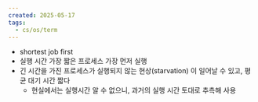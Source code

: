 ```yaml
---
created: 2025-05-17
tags:
  - cs/os/term
---
```

- shortest job first
- 실행 시간 가장 짧은 프로세스 가장 먼저 실행
- 긴 시간을 가진 프로세스가 실행되지 않는 현상(starvation) 이 일어날 수 있고, 평균 대기 시간 짧다
	- 현실에서는 실행시간 알 수 없으니, 과거의 실행 시간 토대로 추측해 사용